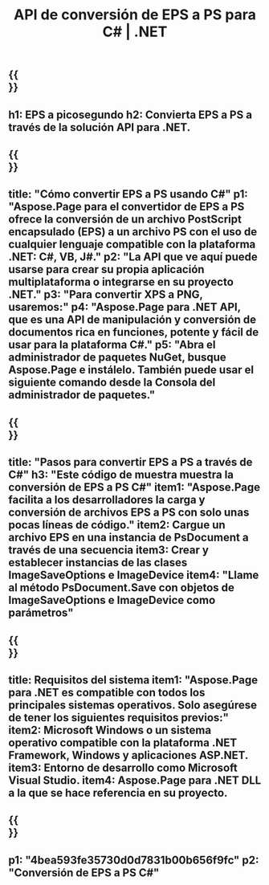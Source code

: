 ﻿---
translation: true
template: /_templates/_conversion-child-net.md
title: API de conversión de EPS a PS para C# |  .NET
url: /net/conversion/eps-to-ps/
description: Código de muestra para la conversión de EPS a PS C#. Utilice el código de ejemplo API para la conversión de archivos EPS por lotes a PS dentro de VB.NET, Asp.NET o cualquier aplicación basada en .NET.
informat: EPS
outformat: PS
otherformats: XPS PS
---

{{<section banner>}}
---
h1: EPS a picosegundo
h2: Convierta EPS a PS a través de la solución API para .NET.
---

{{<section overview>}}
---
title: "Cómo convertir EPS a PS usando C#"
p1: "Aspose.Page para el convertidor de EPS a PS ofrece la conversión de un archivo PostScript encapsulado (EPS) a un archivo PS con el uso de cualquier lenguaje compatible con la plataforma .NET: C#, VB, J#."
p2: "La API que ve aquí puede usarse para crear su propia aplicación multiplataforma o integrarse en su proyecto .NET."
p3: "Para convertir XPS a PNG, usaremos:"
p4: "Aspose.Page para .NET API, que es una API de manipulación y conversión de documentos rica en funciones, potente y fácil de usar para la plataforma C#."
p5: "Abra el administrador de paquetes NuGet, busque Aspose.Page e instálelo. También puede usar el siguiente comando desde la Consola del administrador de paquetes."
---

{{<section feature1>}}
---
title: "Pasos para convertir EPS a PS a través de C#"
h3: "Este código de muestra muestra la conversión de EPS a PS C#"
item1: "Aspose.Page facilita a los desarrolladores la carga y conversión de archivos EPS a PS con solo unas pocas líneas de código."
item2: Cargue un archivo EPS en una instancia de PsDocument a través de una secuencia
item3: Crear y establecer instancias de las clases ImageSaveOptions e ImageDevice
item4: "Llame al método PsDocument.Save con objetos de ImageSaveOptions e ImageDevice como parámetros"
---

{{<section feature2>}}
---
title: Requisitos del sistema
item1: "Aspose.Page para .NET es compatible con todos los principales sistemas operativos. Solo asegúrese de tener los siguientes requisitos previos:"
item2: Microsoft Windows o un sistema operativo compatible con la plataforma .NET Framework, Windows y aplicaciones ASP.NET.
item3: Entorno de desarrollo como Microsoft Visual Studio.
item4: Aspose.Page para .NET DLL a la que se hace referencia en su proyecto.
---

{{<section gist>}}
---
p1: "4bea593fe35730d0d7831b00b656f9fc"
p2: "Conversión de EPS a PS C#"
---


